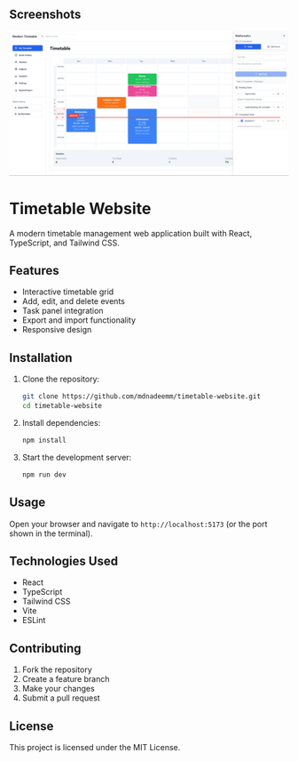 ## Screenshots

![App Screenshot](screenshots/app-screenshot.png)


# Timetable Website

A modern timetable management web application built with React, TypeScript, and Tailwind CSS.

## Features

- Interactive timetable grid
- Add, edit, and delete events
- Task panel integration
- Export and import functionality
- Responsive design

## Installation

1. Clone the repository:
   ```bash
   git clone https://github.com/mdnadeemm/timetable-website.git
   cd timetable-website
   ```

2. Install dependencies:
   ```bash
   npm install
   ```

3. Start the development server:
   ```bash
   npm run dev
   ```

## Usage

Open your browser and navigate to `http://localhost:5173` (or the port shown in the terminal).

## Technologies Used

- React
- TypeScript
- Tailwind CSS
- Vite
- ESLint

## Contributing

1. Fork the repository
2. Create a feature branch
3. Make your changes
4. Submit a pull request

## License

This project is licensed under the MIT License.